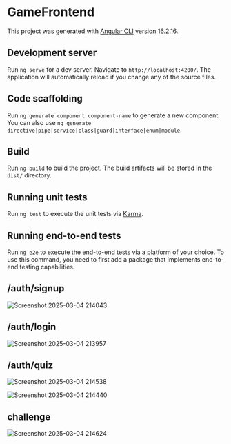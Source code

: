 # GameFrontend

This project was generated with [Angular CLI](https://github.com/angular/angular-cli) version 16.2.16.

## Development server

Run `ng serve` for a dev server. Navigate to `http://localhost:4200/`. The application will automatically reload if you change any of the source files.

## Code scaffolding

Run `ng generate component component-name` to generate a new component. You can also use `ng generate directive|pipe|service|class|guard|interface|enum|module`.

## Build

Run `ng build` to build the project. The build artifacts will be stored in the `dist/` directory.

## Running unit tests

Run `ng test` to execute the unit tests via [Karma](https://karma-runner.github.io).

## Running end-to-end tests

Run `ng e2e` to execute the end-to-end tests via a platform of your choice. To use this command, you need to first add a package that implements end-to-end testing capabilities.

## /auth/signup
![Screenshot 2025-03-04 214043](https://github.com/user-attachments/assets/cf930d38-2cc8-43fc-bf9a-ec824941d682)

## /auth/login
![Screenshot 2025-03-04 213957](https://github.com/user-attachments/assets/9306a10b-3e41-4588-b18b-257bd0b6e87a)

## /auth/quiz

![Screenshot 2025-03-04 214538](https://github.com/user-attachments/assets/63b9b9d2-a842-4d70-993c-24fe08cd0427)

![Screenshot 2025-03-04 214440](https://github.com/user-attachments/assets/4626cb60-ab9c-409e-ab40-09076a9a8784)

## challenge
![Screenshot 2025-03-04 214624](https://github.com/user-attachments/assets/a73bba07-3702-4f00-9667-ea361fd560b8)



